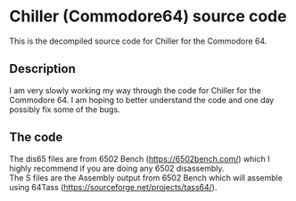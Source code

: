 # Chiller (Commodore64) source code
This is the decompiled source code for Chiller for the Commodore 64. 

## Description
I am very slowly working my way through the code for Chiller for the Commodore 64. I am hoping to better understand the code and one day possibly fix some of the bugs.

## The code

The dis65 files are from 6502 Bench (https://6502bench.com/) which I highly recommend if you are doing any 6502 disassembly.<br>
The S files are the Assembly output from 6502 Bench which will assemble using 64Tass (https://sourceforge.net/projects/tass64/).








  




  


